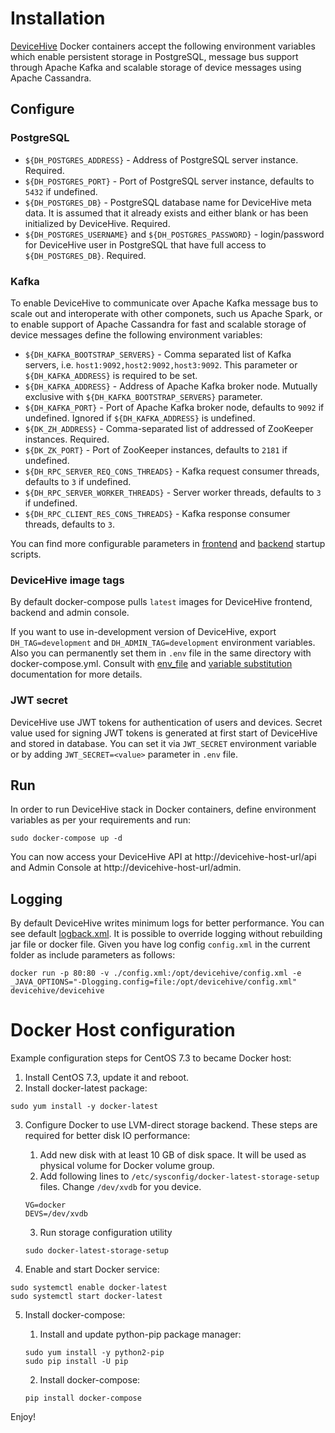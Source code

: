 # Installation
[DeviceHive](https://github.com/devicehive/devicehive-java-server) Docker containers accept the following environment variables which enable persistent storage in PostgreSQL, message bus support through Apache Kafka and scalable storage of device messages using Apache Cassandra.

## Configure 
### PostgreSQL
* `${DH_POSTGRES_ADDRESS}` - Address of PostgreSQL server instance. Required.
* `${DH_POSTGRES_PORT}` - Port of PostgreSQL server instance, defaults to `5432` if undefined.
* `${DH_POSTGRES_DB}` - PostgreSQL database name for DeviceHive meta data. It is assumed that it already exists and either blank or has been initialized by DeviceHive. Required.
* `${DH_POSTGRES_USERNAME}` and `${DH_POSTGRES_PASSWORD}` - login/password for DeviceHive user in PostgreSQL that have full access to `${DH_POSTGRES_DB}`. Required.

### Kafka
To enable DeviceHive to communicate over Apache Kafka message bus to scale out and interoperate with other componets, such us Apache Spark, or to enable support of Apache Cassandra for fast and scalable storage of device messages define the following environment variables:
* `${DH_KAFKA_BOOTSTRAP_SERVERS}` -  Comma separated list of Kafka servers, i.e. `host1:9092,host2:9092,host3:9092`. This parameter or `${DH_KAFKA_ADDRESS}` is required to be set.
* `${DH_KAFKA_ADDRESS}` - Address of Apache Kafka broker node. Mutually exclusive with `${DH_KAFKA_BOOTSTRAP_SERVERS}` parameter.
* `${DH_KAFKA_PORT}` - Port of Apache Kafka broker node, defaults to `9092` if undefined. Ignored if `${DH_KAFKA_ADDRESS}` is undefined.
* `${DK_ZH_ADDRESS}` - Comma-separated list of addressed of ZooKeeper instances. Required.
* `${DK_ZK_PORT}` - Port of ZooKeeper instances, defaults to `2181` if undefined.
* `${DH_RPC_SERVER_REQ_CONS_THREADS}` - Kafka request consumer threads, defaults to `3` if undefined.
* `${DH_RPC_SERVER_WORKER_THREADS}` - Server worker threads, defaults to `3` if undefined.
* `${DH_RPC_CLIENT_RES_CONS_THREADS}` - Kafka response consumer threads, defaults to `3`.

You can find more configurable parameters in [frontend][fe-script-url] and [backend][be-script-url] startup scripts.

[fe-script-url]: https://github.com/devicehive/devicehive-java-server/blob/master/dockerfiles/devicehive-frontend-rdbms/devicehive-start.sh
[be-script-url]: https://github.com/devicehive/devicehive-java-server/blob/master/dockerfiles/devicehive-backend-rdbms/devicehive-start.sh

### DeviceHive image tags
By default docker-compose pulls `latest` images for DeviceHive frontend, backend and admin console.

If you want to use in-development version of DeviceHive, export `DH_TAG=development` and `DH_ADMIN_TAG=development` environment variables. Also you can permanently set them in `.env` file in the same directory with docker-compose.yml. Consult with [env_file](https://docs.docker.com/compose/compose-file/#env_file) and [variable substitution](https://docs.docker.com/compose/compose-file/#variable-substitution) documentation for more details.

### JWT secret
DeviceHive use JWT tokens for authentication of users and devices. Secret value used for signing JWT tokens is generated at first start of DeviceHive and stored in database. You can set it via `JWT_SECRET` environment variable or by adding `JWT_SECRET=<value>` parameter in `.env` file.

## Run
In order to run DeviceHive stack in Docker containers, define environment variables as per your requirements and run:
```
sudo docker-compose up -d
```
You can now access your DeviceHive API at http://devicehive-host-url/api and Admin Console at http://devicehive-host-url/admin.

## Logging
By default DeviceHive writes minimum logs for better performance. You can see default [logback.xml](https://github.com/devicehive/devicehive-java-server/blob/development/src/main/resources/logback.xml).
It is possible to override logging without rebuilding jar file or docker file. Given you have log config `config.xml` in the current folder as include parameters as follows:
```
docker run -p 80:80 -v ./config.xml:/opt/devicehive/config.xml -e _JAVA_OPTIONS="-Dlogging.config=file:/opt/devicehive/config.xml" devicehive/devicehive
```

# Docker Host configuration
Example configuration steps for CentOS 7.3 to became Docker host:

1. Install CentOS 7.3, update it and reboot.
2. Install docker-latest package:
```
sudo yum install -y docker-latest
```
3. Configure Docker to use LVM-direct storage backend. These steps are required for better disk IO performance:

    1. Add new disk with at least 10 GB of disk space. It will be used as physical volume for Docker volume group.
    2. Add following lines to `/etc/sysconfig/docker-latest-storage-setup` files. Change `/dev/xvdb` for you device.
    ```
    VG=docker
    DEVS=/dev/xvdb
    ```
    3. Run storage configuration utility
    ```
    sudo docker-latest-storage-setup
    ```
4. Enable and start Docker service:
```
sudo systemctl enable docker-latest
sudo systemctl start docker-latest
```
5. Install docker-compose:

    1. Install and update python-pip package manager:
    ```
    sudo yum install -y python2-pip
    sudo pip install -U pip
    ```
    2.  Install docker-compose:
    ```
    pip install docker-compose
    ```

Enjoy!
